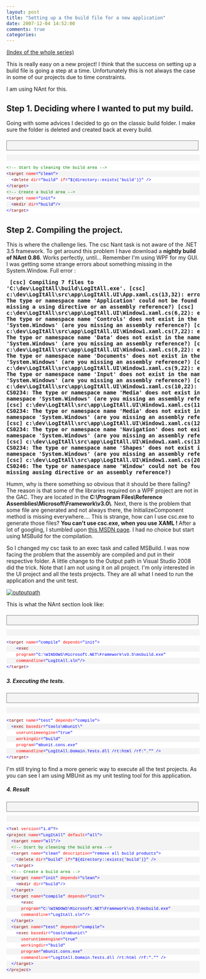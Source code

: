```yaml
---
layout: post
title: "Setting up a the build file for a new application"
date: 2007-12-04 14:52:00
comments: true
categories: 
---
```


<p><a href="http://sebastienlachance.com/building-a-new-application-series/">(Index of the whole series)</a></p>

<p>
This is really easy on a new project! I think that the success on setting up a build file is going a step at a time. Unfortunately this is not always the case in some of our projects due to time constraints.
</p>

<p>
I am using NAnt for this.
</p>

<h2>Step 1. Deciding where I wanted to put my build.</h2>
<p>
Going with some advices I decided to go on the classic build folder. I make sure the folder is deleted and created back at every build.
</p>
<p style="border:1px solid gray;overflow:auto;font-size:8pt;width:97.5%;cursor:text;max-height:200px;line-height:12pt;font-family:consolas,'Courier New',courier,monospace;background-color:#f4f4f4;margin:20px 0 10px;padding:4px;">&nbsp;</p>
<p style="overflow:visible;font-size:8pt;width:100%;color:black;line-height:12pt;font-family:consolas,'Courier New',courier,monospace;background-color:#f4f4f4;border-style:none;padding:0;">&nbsp;</p>

<pre style="overflow:visible;font-size:8pt;width:100%;color:black;line-height:12pt;font-family:consolas,'Courier New',courier,monospace;background-color:white;border-style:none;margin:0;padding:0;"><span style="color:#008000;">&lt;!-- Start by cleaning the build area --&gt;</span></pre>
<pre style="overflow:visible;font-size:8pt;width:100%;color:black;line-height:12pt;font-family:consolas,'Courier New',courier,monospace;background-color:#f4f4f4;border-style:none;margin:0;padding:0;"><span style="color:#0000ff;">&lt;</span><span style="color:#800000;">target</span> <span style="color:#ff0000;">name</span><span style="color:#0000ff;">="clean"</span><span style="color:#0000ff;">&gt;</span></pre>
<pre style="overflow:visible;font-size:8pt;width:100%;color:black;line-height:12pt;font-family:consolas,'Courier New',courier,monospace;background-color:white;border-style:none;margin:0;padding:0;">  <span style="color:#0000ff;">&lt;</span><span style="color:#800000;">delete</span> <span style="color:#ff0000;">dir</span><span style="color:#0000ff;">="build"</span> <span style="color:#ff0000;">if</span><span style="color:#0000ff;">="${directory::exists('build')}"</span> <span style="color:#0000ff;">/&gt;</span></pre>
<pre style="overflow:visible;font-size:8pt;width:100%;color:black;line-height:12pt;font-family:consolas,'Courier New',courier,monospace;background-color:#f4f4f4;border-style:none;margin:0;padding:0;"><span style="color:#0000ff;">&lt;/</span><span style="color:#800000;">target</span><span style="color:#0000ff;">&gt;</span></pre>
<pre style="overflow:visible;font-size:8pt;width:100%;color:black;line-height:12pt;font-family:consolas,'Courier New',courier,monospace;background-color:white;border-style:none;margin:0;padding:0;"></pre>
<pre style="overflow:visible;font-size:8pt;width:100%;color:black;line-height:12pt;font-family:consolas,'Courier New',courier,monospace;background-color:#f4f4f4;border-style:none;margin:0;padding:0;"><span style="color:#008000;">&lt;!-- Create a build area --&gt;</span></pre>
<pre style="overflow:visible;font-size:8pt;width:100%;color:black;line-height:12pt;font-family:consolas,'Courier New',courier,monospace;background-color:white;border-style:none;margin:0;padding:0;"><span style="color:#0000ff;">&lt;</span><span style="color:#800000;">target</span> <span style="color:#ff0000;">name</span><span style="color:#0000ff;">="init"</span><span style="color:#0000ff;">&gt;</span></pre>
<pre style="overflow:visible;font-size:8pt;width:100%;color:black;line-height:12pt;font-family:consolas,'Courier New',courier,monospace;background-color:#f4f4f4;border-style:none;margin:0;padding:0;">  <span style="color:#0000ff;">&lt;</span><span style="color:#800000;">mkdir</span> <span style="color:#ff0000;">dir</span><span style="color:#0000ff;">="build"</span><span style="color:#0000ff;">/&gt;</span></pre>
<pre style="overflow:visible;font-size:8pt;width:100%;color:black;line-height:12pt;font-family:consolas,'Courier New',courier,monospace;background-color:white;border-style:none;margin:0;padding:0;"><span style="color:#0000ff;">&lt;/</span><span style="color:#800000;">target</span><span style="color:#0000ff;">&gt;</span></pre>
<h2>Step 2. Compiling the project.</h2>
<p>This is where the challenge lies. The csc Nant task is not aware of the .NET 3.5 framework. To get around this problem I have download a <strong>nightly build of NAnt 0.86</strong>. Works perfectly, until...
Remember I'm using WPF for my GUI. I was getting some strange errors about something missing in the System.Window. Full error :</p>


<strong><pre>      [csc] Compiling 7 files to 'C:\dev\LogItAll\build\LogItAll.exe'.
[csc] c:\dev\LogItAll\src\app\LogItAll.UI\App.xaml.cs(13,32): error CS0246: The type or namespace name 'Application' could not be found (are you missing a using directive or an assembly reference?)
[csc] c:\dev\LogItAll\src\app\LogItAll.UI\Window1.xaml.cs(6,22): error CS0234: The type or namespace name 'Controls' does not exist in the namespace 'System.Windows' (are you missing an assembly reference?)
[csc] c:\dev\LogItAll\src\app\LogItAll.UI\Window1.xaml.cs(7,22): error CS0234: The type or namespace name 'Data' does not exist in the namespace 'System.Windows' (are you missing an assembly reference?)
[csc] c:\dev\LogItAll\src\app\LogItAll.UI\Window1.xaml.cs(8,22): error CS0234: The type or namespace name 'Documents' does not exist in the namespace 'System.Windows' (are you missing an assembly reference?)
[csc] c:\dev\LogItAll\src\app\LogItAll.UI\Window1.xaml.cs(9,22): error CS0234: The type or namespace name 'Input' does not exist in the namespace 'System.Windows' (are you missing an assembly reference?)
[csc] c:\dev\LogItAll\src\app\LogItAll.UI\Window1.xaml.cs(10,22): error CS0234: The type or namespace name 'Media' does not exist in the namespace 'System.Windows' (are you missing an assembly reference?)
[csc] c:\dev\LogItAll\src\app\LogItAll.UI\Window1.xaml.cs(11,22): error CS0234: The type or namespace name 'Media' does not exist in the namespace 'System.Windows' (are you missing an assembly reference?)
[csc] c:\dev\LogItAll\src\app\LogItAll.UI\Window1.xaml.cs(12,22): error CS0234: The type or namespace name 'Navigation' does not exist in the namespace 'System.Windows' (are you missing an assembly reference?)
[csc] c:\dev\LogItAll\src\app\LogItAll.UI\Window1.xaml.cs(13,22): error CS0234: The type or namespace name 'Shapes' does not exist in the namespace 'System.Windows' (are you missing an assembly reference?)
[csc] c:\dev\LogItAll\src\app\LogItAll.UI\Window1.xaml.cs(20,36): error CS0246: The type or namespace name 'Window' could not be found (are you missing ausing directive or an assembly reference?)</pre></strong>

<p>
Humm, why is there something so obvious that it should be there failing? The reason is that some of the libraries required on a WPF project are not in the GAC. They are located in the <strong>C:\Program Files\Reference Assemblies\Microsoft\Framework\v3.0\</strong>. Next, there is the problem that some file are generated and not always there, the InitializeComponent method is missing everywhere....  This is strange, how can I use csc.exe to generate those files? <strong>You can't use csc.exe, when you use XAML ! </strong>After a lot of googling, I stumbled upon <a href="http://msdn2.microsoft.com/en-us/library/aa970678.aspx">this MSDN page</a>. I had no choice but start using MSBuild for the compilation.
</p>

<p>
So I changed my csc task to an exec task and called MSBuild. I was now facing the problem that the assembly are compiled and put in their respective folder. A little change to the Output path in Visual Studio 2008 did the trick. Note that I am not using it on all project. I'm only interested in the UI project and all the tests projects. They are all what I need to run the application and the unit test.
</p>

<p>
<a href="http://www.flickr.com/photos/63483657@N00/2072675756/" title="outputpath"><img src="http://static.flickr.com/2325/2072675756_5219156279.jpg" alt="outputpath" border="0" /></a>
</p>

<p>
This is what the NAnt section look like:
</p>
<p style="border:1px solid gray;overflow:auto;font-size:8pt;width:97.5%;cursor:text;max-height:200px;line-height:12pt;font-family:consolas,'Courier New',courier,monospace;background-color:#f4f4f4;margin:20px 0 10px;padding:4px;">&nbsp;</p>
<p style="overflow:visible;font-size:8pt;width:100%;color:black;line-height:12pt;font-family:consolas,'Courier New',courier,monospace;background-color:#f4f4f4;border-style:none;padding:0;">&nbsp;</p>

<pre style="overflow:visible;font-size:8pt;width:100%;color:black;line-height:12pt;font-family:consolas,'Courier New',courier,monospace;background-color:white;border-style:none;margin:0;padding:0;"><span style="color:#0000ff;">&lt;</span><span style="color:#800000;">target</span> <span style="color:#ff0000;">name</span><span style="color:#0000ff;">="compile"</span> <span style="color:#ff0000;">depends</span><span style="color:#0000ff;">="init"</span><span style="color:#0000ff;">&gt;</span></pre>
<pre style="overflow:visible;font-size:8pt;width:100%;color:black;line-height:12pt;font-family:consolas,'Courier New',courier,monospace;background-color:#f4f4f4;border-style:none;margin:0;padding:0;">    <span style="color:#0000ff;">&lt;</span><span style="color:#800000;">exec</span></pre>
<pre style="overflow:visible;font-size:8pt;width:100%;color:black;line-height:12pt;font-family:consolas,'Courier New',courier,monospace;background-color:white;border-style:none;margin:0;padding:0;">    <span style="color:#ff0000;">program</span><span style="color:#0000ff;">="C:\WINDOWS\Microsoft.NET\Framework\v3.5\msbuild.exe"</span></pre>
<pre style="overflow:visible;font-size:8pt;width:100%;color:black;line-height:12pt;font-family:consolas,'Courier New',courier,monospace;background-color:#f4f4f4;border-style:none;margin:0;padding:0;">    <span style="color:#ff0000;">commandline</span><span style="color:#0000ff;">="LogItAll.sln"</span><span style="color:#0000ff;">/&gt;</span></pre>
<pre style="overflow:visible;font-size:8pt;width:100%;color:black;line-height:12pt;font-family:consolas,'Courier New',courier,monospace;background-color:white;border-style:none;margin:0;padding:0;"><span style="color:#0000ff;">&lt;/</span><span style="color:#800000;">target</span><span style="color:#0000ff;">&gt;</span></pre>
<h5><strong>3. Executing the tests.</strong></h5>
<p style="border:1px solid gray;overflow:auto;font-size:8pt;width:97.5%;cursor:text;max-height:200px;line-height:12pt;font-family:consolas,'Courier New',courier,monospace;background-color:#f4f4f4;margin:20px 0 10px;padding:4px;">&nbsp;</p>
<p style="overflow:visible;font-size:8pt;width:100%;color:black;line-height:12pt;font-family:consolas,'Courier New',courier,monospace;background-color:#f4f4f4;border-style:none;padding:0;">&nbsp;</p>

<pre style="overflow:visible;font-size:8pt;width:100%;color:black;line-height:12pt;font-family:consolas,'Courier New',courier,monospace;background-color:white;border-style:none;margin:0;padding:0;"><span style="color:#0000ff;">&lt;</span><span style="color:#800000;">target</span> <span style="color:#ff0000;">name</span><span style="color:#0000ff;">="test"</span> <span style="color:#ff0000;">depends</span><span style="color:#0000ff;">="compile"</span><span style="color:#0000ff;">&gt;</span></pre>
<pre style="overflow:visible;font-size:8pt;width:100%;color:black;line-height:12pt;font-family:consolas,'Courier New',courier,monospace;background-color:#f4f4f4;border-style:none;margin:0;padding:0;">  <span style="color:#0000ff;">&lt;</span><span style="color:#800000;">exec</span> <span style="color:#ff0000;">basedir</span><span style="color:#0000ff;">="tools\mbunit\"</span></pre>
<pre style="overflow:visible;font-size:8pt;width:100%;color:black;line-height:12pt;font-family:consolas,'Courier New',courier,monospace;background-color:white;border-style:none;margin:0;padding:0;">    <span style="color:#ff0000;">useruntimeengine</span><span style="color:#0000ff;">="true"</span></pre>
<pre style="overflow:visible;font-size:8pt;width:100%;color:black;line-height:12pt;font-family:consolas,'Courier New',courier,monospace;background-color:#f4f4f4;border-style:none;margin:0;padding:0;">    <span style="color:#ff0000;">workingdir</span><span style="color:#0000ff;">="build"</span></pre>
<pre style="overflow:visible;font-size:8pt;width:100%;color:black;line-height:12pt;font-family:consolas,'Courier New',courier,monospace;background-color:white;border-style:none;margin:0;padding:0;">    <span style="color:#ff0000;">program</span><span style="color:#0000ff;">="mbunit.cons.exe"</span></pre>
<pre style="overflow:visible;font-size:8pt;width:100%;color:black;line-height:12pt;font-family:consolas,'Courier New',courier,monospace;background-color:#f4f4f4;border-style:none;margin:0;padding:0;">    <span style="color:#ff0000;">commandline</span><span style="color:#0000ff;">="LogItAll.Domain.Tests.dll /rt:html /rf:".""</span> <span style="color:#0000ff;">/&gt;</span></pre>
<pre style="overflow:visible;font-size:8pt;width:100%;color:black;line-height:12pt;font-family:consolas,'Courier New',courier,monospace;background-color:white;border-style:none;margin:0;padding:0;"><span style="color:#0000ff;">&lt;/</span><span style="color:#800000;">target</span><span style="color:#0000ff;">&gt;</span></pre>
I'm still trying to find a more generic way to execute all the test projects. As you can see I am using MBUnit as my unit testing tool for this application.
<h5><strong>4. Result</strong></h5>
<p style="border:1px solid gray;overflow:auto;font-size:8pt;width:97.5%;cursor:text;max-height:200px;line-height:12pt;font-family:consolas,'Courier New',courier,monospace;background-color:#f4f4f4;margin:20px 0 10px;padding:4px;">&nbsp;</p>
<p style="overflow:visible;font-size:8pt;width:100%;color:black;line-height:12pt;font-family:consolas,'Courier New',courier,monospace;background-color:#f4f4f4;border-style:none;padding:0;">&nbsp;</p>

<pre style="overflow:visible;font-size:8pt;width:100%;color:black;line-height:12pt;font-family:consolas,'Courier New',courier,monospace;background-color:white;border-style:none;margin:0;padding:0;"><span style="color:#0000ff;">&lt;?</span><span style="color:#800000;">xml</span> <span style="color:#ff0000;">version</span><span style="color:#0000ff;">="1.0"</span>?<span style="color:#0000ff;">&gt;</span></pre>
<pre style="overflow:visible;font-size:8pt;width:100%;color:black;line-height:12pt;font-family:consolas,'Courier New',courier,monospace;background-color:#f4f4f4;border-style:none;margin:0;padding:0;"><span style="color:#0000ff;">&lt;</span><span style="color:#800000;">project</span> <span style="color:#ff0000;">name</span><span style="color:#0000ff;">="LogItAll"</span> <span style="color:#ff0000;">default</span><span style="color:#0000ff;">="all"</span><span style="color:#0000ff;">&gt;</span></pre>
<pre style="overflow:visible;font-size:8pt;width:100%;color:black;line-height:12pt;font-family:consolas,'Courier New',courier,monospace;background-color:white;border-style:none;margin:0;padding:0;"></pre>
<pre style="overflow:visible;font-size:8pt;width:100%;color:black;line-height:12pt;font-family:consolas,'Courier New',courier,monospace;background-color:#f4f4f4;border-style:none;margin:0;padding:0;">  <span style="color:#0000ff;">&lt;</span><span style="color:#800000;">target</span> <span style="color:#ff0000;">name</span><span style="color:#0000ff;">="all"</span><span style="color:#0000ff;">/&gt;</span></pre>
<pre style="overflow:visible;font-size:8pt;width:100%;color:black;line-height:12pt;font-family:consolas,'Courier New',courier,monospace;background-color:white;border-style:none;margin:0;padding:0;"></pre>
<pre style="overflow:visible;font-size:8pt;width:100%;color:black;line-height:12pt;font-family:consolas,'Courier New',courier,monospace;background-color:#f4f4f4;border-style:none;margin:0;padding:0;">  <span style="color:#008000;">&lt;!-- Start by cleaning the build area --&gt;</span></pre>
<pre style="overflow:visible;font-size:8pt;width:100%;color:black;line-height:12pt;font-family:consolas,'Courier New',courier,monospace;background-color:white;border-style:none;margin:0;padding:0;">  <span style="color:#0000ff;">&lt;</span><span style="color:#800000;">target</span> <span style="color:#ff0000;">name</span><span style="color:#0000ff;">="clean"</span> <span style="color:#ff0000;">description</span><span style="color:#0000ff;">="remove all build products"</span><span style="color:#0000ff;">&gt;</span></pre>
<pre style="overflow:visible;font-size:8pt;width:100%;color:black;line-height:12pt;font-family:consolas,'Courier New',courier,monospace;background-color:#f4f4f4;border-style:none;margin:0;padding:0;">    <span style="color:#0000ff;">&lt;</span><span style="color:#800000;">delete</span> <span style="color:#ff0000;">dir</span><span style="color:#0000ff;">="build"</span> <span style="color:#ff0000;">if</span><span style="color:#0000ff;">="${directory::exists('build')}"</span> <span style="color:#0000ff;">/&gt;</span></pre>
<pre style="overflow:visible;font-size:8pt;width:100%;color:black;line-height:12pt;font-family:consolas,'Courier New',courier,monospace;background-color:white;border-style:none;margin:0;padding:0;">  <span style="color:#0000ff;">&lt;/</span><span style="color:#800000;">target</span><span style="color:#0000ff;">&gt;</span></pre>
<pre style="overflow:visible;font-size:8pt;width:100%;color:black;line-height:12pt;font-family:consolas,'Courier New',courier,monospace;background-color:#f4f4f4;border-style:none;margin:0;padding:0;"></pre>
<pre style="overflow:visible;font-size:8pt;width:100%;color:black;line-height:12pt;font-family:consolas,'Courier New',courier,monospace;background-color:white;border-style:none;margin:0;padding:0;">  <span style="color:#008000;">&lt;!-- Create a build area --&gt;</span></pre>
<pre style="overflow:visible;font-size:8pt;width:100%;color:black;line-height:12pt;font-family:consolas,'Courier New',courier,monospace;background-color:#f4f4f4;border-style:none;margin:0;padding:0;">  <span style="color:#0000ff;">&lt;</span><span style="color:#800000;">target</span> <span style="color:#ff0000;">name</span><span style="color:#0000ff;">="init"</span> <span style="color:#ff0000;">depends</span><span style="color:#0000ff;">="clean"</span><span style="color:#0000ff;">&gt;</span></pre>
<pre style="overflow:visible;font-size:8pt;width:100%;color:black;line-height:12pt;font-family:consolas,'Courier New',courier,monospace;background-color:white;border-style:none;margin:0;padding:0;">    <span style="color:#0000ff;">&lt;</span><span style="color:#800000;">mkdir</span> <span style="color:#ff0000;">dir</span><span style="color:#0000ff;">="build"</span><span style="color:#0000ff;">/&gt;</span></pre>
<pre style="overflow:visible;font-size:8pt;width:100%;color:black;line-height:12pt;font-family:consolas,'Courier New',courier,monospace;background-color:#f4f4f4;border-style:none;margin:0;padding:0;">  <span style="color:#0000ff;">&lt;/</span><span style="color:#800000;">target</span><span style="color:#0000ff;">&gt;</span></pre>
<pre style="overflow:visible;font-size:8pt;width:100%;color:black;line-height:12pt;font-family:consolas,'Courier New',courier,monospace;background-color:white;border-style:none;margin:0;padding:0;"></pre>
<pre style="overflow:visible;font-size:8pt;width:100%;color:black;line-height:12pt;font-family:consolas,'Courier New',courier,monospace;background-color:#f4f4f4;border-style:none;margin:0;padding:0;">  <span style="color:#0000ff;">&lt;</span><span style="color:#800000;">target</span> <span style="color:#ff0000;">name</span><span style="color:#0000ff;">="compile"</span> <span style="color:#ff0000;">depends</span><span style="color:#0000ff;">="init"</span><span style="color:#0000ff;">&gt;</span></pre>
<pre style="overflow:visible;font-size:8pt;width:100%;color:black;line-height:12pt;font-family:consolas,'Courier New',courier,monospace;background-color:white;border-style:none;margin:0;padding:0;">      <span style="color:#0000ff;">&lt;</span><span style="color:#800000;">exec</span></pre>
<pre style="overflow:visible;font-size:8pt;width:100%;color:black;line-height:12pt;font-family:consolas,'Courier New',courier,monospace;background-color:#f4f4f4;border-style:none;margin:0;padding:0;">      <span style="color:#ff0000;">program</span><span style="color:#0000ff;">="C:\WINDOWS\Microsoft.NET\Framework\v3.5\msbuild.exe"</span></pre>
<pre style="overflow:visible;font-size:8pt;width:100%;color:black;line-height:12pt;font-family:consolas,'Courier New',courier,monospace;background-color:white;border-style:none;margin:0;padding:0;">      <span style="color:#ff0000;">commandline</span><span style="color:#0000ff;">="LogItAll.sln"</span><span style="color:#0000ff;">/&gt;</span></pre>
<pre style="overflow:visible;font-size:8pt;width:100%;color:black;line-height:12pt;font-family:consolas,'Courier New',courier,monospace;background-color:#f4f4f4;border-style:none;margin:0;padding:0;">  <span style="color:#0000ff;">&lt;/</span><span style="color:#800000;">target</span><span style="color:#0000ff;">&gt;</span></pre>
<pre style="overflow:visible;font-size:8pt;width:100%;color:black;line-height:12pt;font-family:consolas,'Courier New',courier,monospace;background-color:white;border-style:none;margin:0;padding:0;"></pre>
<pre style="overflow:visible;font-size:8pt;width:100%;color:black;line-height:12pt;font-family:consolas,'Courier New',courier,monospace;background-color:#f4f4f4;border-style:none;margin:0;padding:0;">  <span style="color:#0000ff;">&lt;</span><span style="color:#800000;">target</span> <span style="color:#ff0000;">name</span><span style="color:#0000ff;">="test"</span> <span style="color:#ff0000;">depends</span><span style="color:#0000ff;">="compile"</span><span style="color:#0000ff;">&gt;</span></pre>
<pre style="overflow:visible;font-size:8pt;width:100%;color:black;line-height:12pt;font-family:consolas,'Courier New',courier,monospace;background-color:white;border-style:none;margin:0;padding:0;">    <span style="color:#0000ff;">&lt;</span><span style="color:#800000;">exec</span> <span style="color:#ff0000;">basedir</span><span style="color:#0000ff;">="tools\mbunit\"</span></pre>
<pre style="overflow:visible;font-size:8pt;width:100%;color:black;line-height:12pt;font-family:consolas,'Courier New',courier,monospace;background-color:#f4f4f4;border-style:none;margin:0;padding:0;">      <span style="color:#ff0000;">useruntimeengine</span><span style="color:#0000ff;">="true"</span></pre>
<pre style="overflow:visible;font-size:8pt;width:100%;color:black;line-height:12pt;font-family:consolas,'Courier New',courier,monospace;background-color:white;border-style:none;margin:0;padding:0;">      <span style="color:#ff0000;">workingdir</span><span style="color:#0000ff;">="build"</span></pre>
<pre style="overflow:visible;font-size:8pt;width:100%;color:black;line-height:12pt;font-family:consolas,'Courier New',courier,monospace;background-color:#f4f4f4;border-style:none;margin:0;padding:0;">      <span style="color:#ff0000;">program</span><span style="color:#0000ff;">="mbunit.cons.exe"</span></pre>
<pre style="overflow:visible;font-size:8pt;width:100%;color:black;line-height:12pt;font-family:consolas,'Courier New',courier,monospace;background-color:white;border-style:none;margin:0;padding:0;">      <span style="color:#ff0000;">commandline</span><span style="color:#0000ff;">="LogItAll.Domain.Tests.dll /rt:html /rf:".""</span> <span style="color:#0000ff;">/&gt;</span></pre>
<pre style="overflow:visible;font-size:8pt;width:100%;color:black;line-height:12pt;font-family:consolas,'Courier New',courier,monospace;background-color:#f4f4f4;border-style:none;margin:0;padding:0;">  <span style="color:#0000ff;">&lt;/</span><span style="color:#800000;">target</span><span style="color:#0000ff;">&gt;</span></pre>
<pre style="overflow:visible;font-size:8pt;width:100%;color:black;line-height:12pt;font-family:consolas,'Courier New',courier,monospace;background-color:white;border-style:none;margin:0;padding:0;"></pre>
<pre style="overflow:visible;font-size:8pt;width:100%;color:black;line-height:12pt;font-family:consolas,'Courier New',courier,monospace;background-color:#f4f4f4;border-style:none;margin:0;padding:0;"><span style="color:#0000ff;">&lt;/</span><span style="color:#800000;">project</span><span style="color:#0000ff;">&gt;</span></pre>
